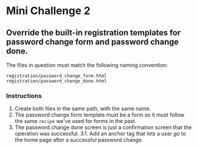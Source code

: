# Mini Challenge 2

## Override the built-in registration templates for password change form and password change done.

The files in question must match the following naming convention:

```
registration/password_change_form.html
registration/password_change_done.html
```

### Instructions
1. Create both files in the same path, with the same name.
2. The password change form template must be a form so it must follow the same `recipe` we've used for forms in the past.
3. The password change done screen is just a confirmation screen that the operation was successful.
3.1. Add an anchor tag that lets a user go to the home page after a successful password change.

